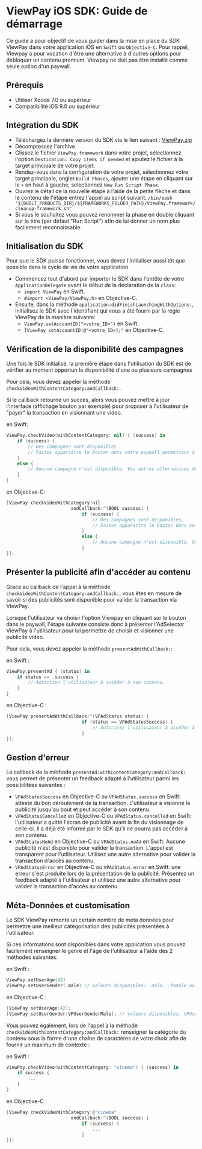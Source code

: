 
# ViewPay iOS SDK: Guide de démarrage

Ce guide a pour objectif de vous guider dans la mise en place du SDK ViewPay dans votre application iOS en `Swift` ou `Objective-C`.
Pour rappel, Viewpay a pour vocation d'être une alternative à d'autres options pour débloquer un contenu premium. Viewpay ne doit pas être installé comme seule option d'un paywall.

## Prérequis

- Utiliser Xcode 7.0 ou supérieur 
- Compatibilité iOS 9.0 ou supérieur

## Intégration du SDK

- Téléchargez la dernière version du SDK via le lien suivant : [ViewPay.zip](https://github.com/TechViewpay/ViewPay-iOS/blob/master/Dist/ViewPay.zip?raw=true)
- Décompressez l'archive
- Glissez le fichier `ViewPay.framework` dans votre projet, sélectionnez l'option `Destination: Copy items if needed` et ajoutez le fichier à la target principale de votre projet.
- Rendez-vous dans la configuration de votre projet, sélectionnez votre target principale, onglet `Build Phases`, ajouter une étape en cliquant sur le `+` en haut à gauche, selectionnez `New Run Script Phase`.
- Ouvrez le détail de la nouvelle étape à l'aide de la petite flèche et dans le contenu de l'étape entrez l'appel au script suivant: `/bin/bash "${BUILT_PRODUCTS_DIR}/${FRAMEWORKS_FOLDER_PATH}/ViewPay.framework/cleanup-framework.sh"`
- Si vous le souhaitez vous pouvez renommer la phase en double cliquant sur le titre (par défaut "Run Script") afin de lui donner un nom plus facilement reconnaissable.

## Initialisation du SDK

Pour que le SDK puisse fonctionner, vous devez l'initialiser aussi tôt que possible dans le cycle de vie de votre application.

- Commencez tout d'abord par importer le SDK dans l'entête de votre `ApplicationDelegate` avant le début de la déclaration de la `class`: 
	- `import ViewPay` en Swift.
	- `#import <ViewPay/ViewPay.h>` en Objective-C.
- Ensuite, dans la méthode `application:didFinishLaunchingWithOptions:`, initialisez le SDK avec l'identifiant qui vous a été fourni par la régie ViewPay de la manière suivante:
	- `ViewPay.setAccountID("<votre_ID>")` en Swift.
	- `[ViewPay setAccountID:@"<votre_ID>];"` en Objective-C.

## Vérification de la disponibilité des campagnes

Une fois le SDK initialisé, la première étape dans l'utilisation du SDK est de vérifier au moment opportun la disponibilité d'une ou plusieurs campagnes

Pour cela, vous devez appeler la méthode `checkVideoWithContentCategory:andCallback:`.

Si le callback retourne un succès, alors vous pouvez mettre à jour l'interface (affichage bouton par exemple) pour proposer à l'utilisateur de "payer" la transaction en visionnant une video.

en Swift:

```swift
ViewPay.checkVideo(withContentCategory: nil) { (success) in
	if (success) {
		// Des campagnes sont disponibles
		// Faites apparaitre le bouton dans votre paywall permettant à l'utilisateur d'accèder à son contenu via ViewPay.
	}
	else {
		// Aucune campagne n'est disponible. Vos autres alternatives de payement sont toujours proposées à votre utilisateur.
    }   
}
```

en Objective-C:

```objective-c
[ViewPay checkVideoWithCategory:nil 
						andCallback:^(BOOL success) {
							if (success) {
								// Des campagnes sont disponibles.
								// Faites apparaitre le bouton dans votre paywall permettant à l'utilisateur d'accèder à son contenu via ViewPay.
							}
							else {
								// Aucune campagne n'est disponible. Vos autres alternatives de payement sont toujours proposées à votre utilisateur.
						    } 
}];
```

## Présenter la publicité afin d'accéder au contenu

Grace au callback de l'appel à la méthode `checkVideoWithContentCategory:andCallback:`, vous êtes en mesure de savoir si des publicités sont disponible pour valider la transaction via ViewPay.

Lorsque l'utilisateur va choisir l'option Viewpay en cliquant sur le bouton dans le paywall, l'étape suivante consiste donc à présenter l'AdSelector ViewPay à l'utilisateur pour lui permettre de choisir et visionner une publicité video.

Pour cela, vous devez appeler la méthode `presentAdWithCallback:`:

en Swift :

```swift
ViewPay.presentAd { (status) in
	if status == .success {
		// Autorisez l'utilisateur à accéder à son contenu.
	}             
}
```

en Objective-C :

```objective-c
[ViewPay presentAdWithCallback:^(VPAdStatus status) {
							if (status == VPAdStatusSuccess) {
								// Autorisez l'utilisateur à accéder à son contenu.
							}
}];
```

## Gestion d'erreur

Le callback de la méthode `presentAd:withContentCategory:andCallback:` vous permet de présenter un feedback adapté à l'utilisateur parmi les possibilitées suivantes :

- `VPAdStatusSuccess` en Objective-C ou `VPAdStatus.success` en Swift: atteste du bon déroulement de la transaction. L'utilisateur a visionné la publicité jusqu'au bout et peut accéder à son contenu.
- `VPAdStatusCancelled` en Objective-C ou `VPAdStatus.cancelled` en Swift: l'utilisateur a quitté l'écran de publicité avant la fin du visionnage de celle-ci. Il a déjà été informé par le SDK qu'il ne pourra pas accéder à son contenu.
- `VPAdStatusNoAd` en Objective-C ou `VPAdStatus.noAd` en Swift: Aucune publicité n'est disponible pour valider la transaction. L'appel est transparent pour l'utilisateur. Utilisez une autre alternative pour valider la transaction d'accès au contenu.
- `VPAdStatusError` en Objective-C ou `VPAdStatus.error` en Swift: une erreur s'est produite lors de la présentation de la publicité. Présentez un feedback adapté à l'utilisateur et utilisez une autre alternative pour valider la transaction d'accès au contenu.

## Méta-Données et customisation

Le SDK ViewPay remonte un certain nombre de meta données pour permettre une meilleur catégorisation des publicités présentées à l'utilisateur.

Si ces informations sont disponibles dans votre application vous pouvez facilement renseigner le genre et l'âge de l'utilisateur à l'aide des 2 méthodes suivantes:

en Swift :

```swift
ViewPay.setUserAge(42)
ViewPay.setUserGender(.male) // valeurs disponibles: .male, .female ou .other

```

en Objective-C :

```objective-c
[ViewPay setUserAge:42];
[ViewPay setUserGender:VPUserGenderMale]; // valeurs disponibles: VPUserGenderMale, VPUserGenderFemale ou VPUserGenderOther
```

Vous pouvez également, lors de l'appel à la méthode `checkVideoWithContentCategory:andCallback:` renseigner la catégorie du contenu sous la forme d'une chaîne de caractères de votre choix afin de fournir un maximum de contexte :

en Swift :

```swift
ViewPay.checkVideo(withContentCategory: "cinema") { (success) in
	if success {
		...
	}             
}
```

en Objective-C :


```objective-c
[ViewPay checkVideoWithCategory:@"cinema" 
						andCallback:^(BOOL success) {
							if (success) {
								...
						    } 
}];
```
